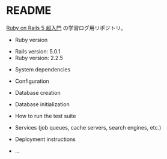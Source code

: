 # README

[Ruby on Rails 5 超入門](https://www.amazon.co.jp/Ruby-Rails-5-%E8%B6%85%E5%85%A5%E9%96%80-%E6%8E%8C%E7%94%B0%E6%B4%A5%E8%80%B6%E4%B9%83/dp/4798048321) の学習ログ用リポジトリ。

* Ruby version

- Rails version: 5.0.1
- Ruby version: 2.2.5

* System dependencies

* Configuration

* Database creation

* Database initialization

* How to run the test suite

* Services (job queues, cache servers, search engines, etc.)

* Deployment instructions

* ...
